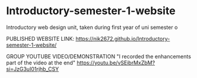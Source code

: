 # Introductory-semester-1-website
Introductory web design unit, taken during first year of uni semester o

PUBLISHED WEBSITE LINK:
https://nik2672.github.io/Introductory-semester-1-website/

GROUP YOUTUBE VIDEO/DEMONSTRATION
"I recorded the enhancements part of the video at the end"
https://youtu.be/vSEibrMxZbM?si=JzG3uI01rjhb_CSY


